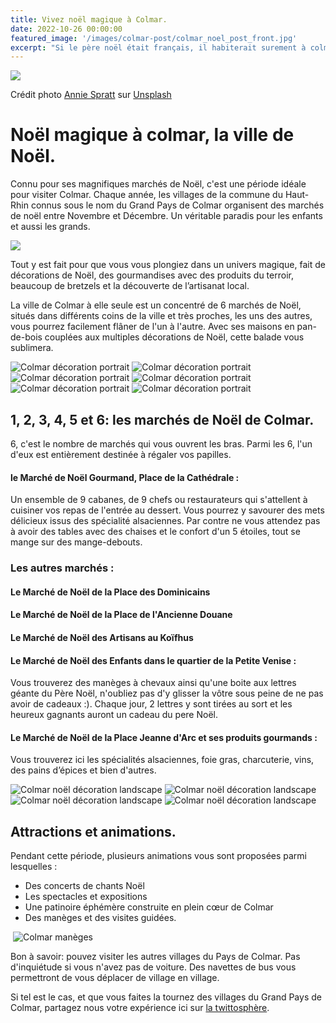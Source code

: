 ```yaml
---
title: Vivez noël magique à Colmar.
date: 2022-10-26 00:00:00
featured_image: '/images/colmar-post/colmar_noel_post_front.jpg'
excerpt: "Si le père noël était français, il habiterait surement à colmar"
---
```


![](/images/colmar-post/colmar_noel_post_front.jpg)

Crédit photo [Annie Spratt](https://unsplash.com/@anniespratt?utm_source=unsplash&utm_medium=referral&utm_content=creditCopyText) sur [Unsplash](https://unsplash.com/s/photos/christmas?utm_source=unsplash&utm_medium=referral&utm_content=creditCopyText)


# Noël magique à colmar, la ville de Noël.

Connu pour ses magnifiques marchés de Noël, c'est une période idéale pour visiter Colmar. Chaque année, les villages de la commune du Haut-Rhin connus sous le nom du Grand Pays de Colmar organisent des marchés de noël entre Novembre et Décembre. Un véritable paradis pour les enfants et aussi les grands.

![](/images/colmar-post/pays_grand_rhin_et_colmar.png)

Tout y est fait pour que vous vous plongiez dans un univers magique, fait de décorations de Noël, des gourmandises avec des produits du terroir, beaucoup de bretzels et la découverte de l’artisanat local.

La ville de Colmar à elle seule est un concentré de 6 marchés de Noël, situés dans différents coins de la ville et très proches, les uns des autres, vous pourrez facilement flâner de l'un à l'autre. Avec ses maisons en pan-de-bois couplées aux multiples décorations de Noël, cette balade vous sublimera.

<div class="gallery" data-columns="2">
    <img src="/images/colmar-post/IMG_colmar_marche_noel_0729.jpeg" alt="Colmar décoration portrait">
    <img src="/images/colmar-post/IMG_colmar_marche_noel_0814.jpeg" alt="Colmar décoration portrait">
    <img src="/images/colmar-post/IMG_colmar_marche_noel_0833.jpeg" alt="Colmar décoration portrait">
    <img src="/images/colmar-post/IMG_colmar_noel_0805.jpeg" alt="Colmar décoration portrait">
    <img src="/images/colmar-post/IMG_colmar_marche_noel_0837.jpeg" alt="Colmar décoration portrait">
    <img src="/images/colmar-post/IMG_colmar_marche_noel_0867.jpeg" alt="Colmar décoration portrait">
</div>

## 1, 2, 3, 4, 5 et 6: les marchés de Noël de Colmar.
6, c'est le nombre de marchés qui vous ouvrent les bras. Parmi les 6, l'un d'eux est entièrement destinée à régaler vos papilles. 

#### **le Marché de Noël Gourmand, Place de la Cathédrale** : 
Un ensemble de 9 cabanes, de 9 chefs ou restaurateurs qui s'attellent à cuisiner vos repas de l'entrée au dessert. Vous pourrez y savourer des mets délicieux issus des spécialité alsaciennes. Par contre ne vous attendez pas à avoir des tables avec des chaises et le confort d'un 5 étoiles, tout se mange sur des mange-debouts.

### Les autres marchés : 

#### **Le Marché de Noël de la Place des Dominicains**

#### **Le Marché de Noël de la Place de l'Ancienne Douane**

#### **Le Marché de Noël des Artisans au Koïfhus**

#### **Le Marché de Noël des Enfants dans le quartier de la Petite Venise** :
Vous trouverez des manèges à chevaux ainsi qu'une boite aux lettres géante du Père Noël, n'oubliez pas d'y glisser la vôtre sous peine de ne pas avoir de cadeaux :). Chaque jour, 2 lettres y sont tirées au sort et les heureux gagnants auront un cadeau du pere Noël.

####  **Le Marché de Noël de la Place Jeanne d'Arc et ses produits gourmands** : 
Vous trouverez ici les spécialités alsaciennes, foie gras, charcuterie, vins, des pains d’épices et bien d'autres.

<div class="gallery" data-columns="2">
    <img src="/images/colmar-post/IMG_colmar_marche_noel_0820.jpeg" alt="Colmar noël décoration landscape">
    <img src="/images/colmar-post/IMG_colmar_marche_noel_0840.jpeg" alt="Colmar noël décoration landscape">
    <img src="/images/colmar-post/IMG_colmar_marche_noel_0918.jpeg" alt="Colmar noël décoration landscape">
    <img src="/images/colmar-post/IMG_colmar_marche_noel_0854.jpeg" alt="Colmar noël décoration landscape">
</div>

## Attractions et animations.
Pendant cette période, plusieurs animations vous sont proposées parmi lesquelles :
- Des concerts de chants Noël
- Les spectacles et expositions
- Une patinoire éphémère construite en plein cœur de Colmar 
- Des manèges et des visites guidées.

<div class="gallery" data-columns="3">
    <img src="">
    <img src="/images/colmar-post/IMG_colmar_marche_noel_0926.jpeg" alt="Colmar manèges">
    <img src="">
</div>

Bon à savoir: pouvez visiter les autres villages du Pays de Colmar. Pas d'inquiétude si vous n'avez pas de voiture. Des navettes de bus vous permettront de vous déplacer de village en village.

Si tel est le cas, et que vous faites la tournez des villages du Grand Pays de Colmar, partagez nous votre expérience ici sur [la twittosphère](https://mobile.twitter.com/search?q=journaldunvoyageur.fr/colmar-ville-de-noel-et-ses-marches). 

